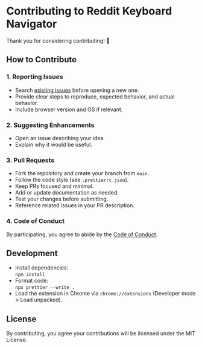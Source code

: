 # Contributing to Reddit Keyboard Navigator

Thank you for considering contributing! :tada:

## How to Contribute

### 1. Reporting Issues

- Search [existing issues](https://github.com/levitifox/reddit-keyboard-navigator/issues) before opening a new one.
- Provide clear steps to reproduce, expected behavior, and actual behavior.
- Include browser version and OS if relevant.

### 2. Suggesting Enhancements

- Open an issue describing your idea.
- Explain why it would be useful.

### 3. Pull Requests

- Fork the repository and create your branch from `main`.
- Follow the code style (see `.prettierrc.json`).
- Keep PRs focused and minimal.
- Add or update documentation as needed.
- Test your changes before submitting.
- Reference related issues in your PR description.

### 4. Code of Conduct

By participating, you agree to abide by the [Code of Conduct](CODE_OF_CONDUCT.md).

## Development

- Install dependencies:  
  `npm install`
- Format code:  
  `npx prettier --write .`
- Load the extension in Chrome via `chrome://extensions` (Developer mode > Load unpacked).

## License

By contributing, you agree your contributions will be licensed under the MIT License.
